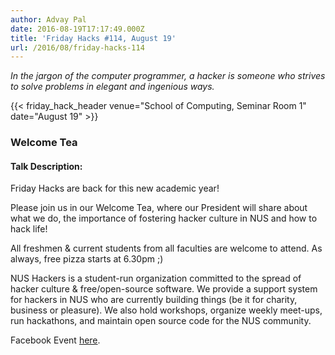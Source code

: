 ```yaml
---
author: Advay Pal
date: 2016-08-19T17:17:49.000Z
title: 'Friday Hacks #114, August 19'
url: /2016/08/friday-hacks-114
---
```


<em>In the jargon of the computer programmer, a hacker is someone who strives to solve problems in elegant and ingenious ways.</em>

{{< friday_hack_header venue="School of Computing, Seminar Room 1" date="August 19" >}}

### Welcome Tea

#### Talk Description:

Friday Hacks are back for this new academic year!

Please join us in our Welcome Tea, where our President will share about what we do, the importance of fostering hacker culture in NUS and how to hack life!

All freshmen & current students from all faculties are welcome to attend. As always, free pizza starts at 6.30pm ;)

NUS Hackers is a student-run organization committed to the spread of hacker culture & free/open-source software. We provide a support system for hackers in NUS who are currently building things (be it for charity, business or pleasure). We also hold workshops, organize weekly meet-ups, run hackathons, and maintain open source code for the NUS community.

Facebook Event [here](https://www.facebook.com/events/1763956070547370/).
